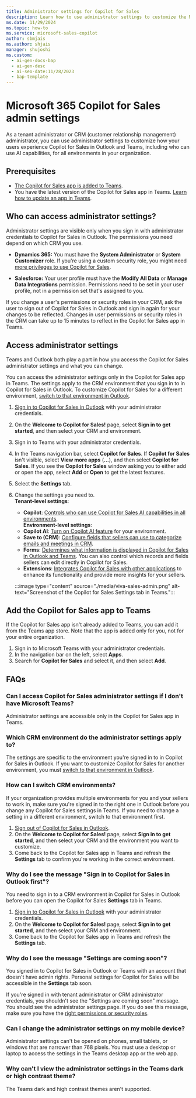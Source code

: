 ```yaml
---
title: Administrator settings for Copilot for Sales
description: Learn how to use administrator settings to customize the Microsoft 365 Copilot for Sales experience in Outlook and Teams.
ms.date: 11/29/2024
ms.topic: how-to
ms.service: microsoft-sales-copilot
author: sbmjais
ms.author: shjais
manager: shujoshi
ms.custom:
  - ai-gen-docs-bap
  - ai-gen-desc
  - ai-seo-date:11/28/2023
  - bap-template
---
```


# Microsoft 365 Copilot for Sales admin settings

As a tenant administrator or CRM (customer relationship management) administrator, you can use administrator settings to customize how your users experience Copilot for Sales in Outlook and Teams, including who can use AI capabilities, for all environments in your organization.

## Prerequisites

- [The Copilot for Sales app is added to Teams](#add-the-copilot-for-sales-app-to-teams).
- You have the latest version of the Copilot for Sales app in Teams. [Learn how to update an app in Teams](https://support.microsoft.com/office/update-an-app-in-teams-3d53d136-5c5d-4dfa-9602-01e6fdd8015b).

## Who can access administrator settings?

Administrator settings are visible only when you sign in with administrator credentials to Copilot for Sales in Outlook. The permissions you need depend on which CRM you use.

- **Dynamics 365:** You must have the **System Administrator** or **System Customizer** role. If you're using a custom security role, you might need [more privileges to use Copilot for Sales](install-viva-sales.md#privileges-required-for-dynamics-365-customers).

- **Salesforce:** Your user profile must have the **Modify All Data** or **Manage Data Integrations** permission. Permissions need to be set in your user profile, not in a permission set that's assigned to you.

If you change a user's permissions or security roles in your CRM, ask the user to sign out of Copilot for Sales in Outlook and sign in again for your changes to be reflected. Changes in user permissions or security roles in the CRM can take up to 15 minutes to reflect in the Copilot for Sales app in Teams.

## Access administrator settings

Teams and Outlook both play a part in how you access the Copilot for Sales administrator settings and what you can change.

You can access the administrator settings only in the Copilot for Sales app in Teams. The settings apply to the CRM environment that you sign in to in Copilot for Sales in Outlook. To customize Copilot for Sales for a different environment, [switch to that environment in Outlook](#how-can-i-switch-crm-environments).

1. [Sign in to Copilot for Sales in Outlook](use-sales-copilot-outlook.md) with your administrator credentials.  
1. On the **Welcome to Copilot for Sales!** page, select **Sign in to get started**, and then select your CRM and environment.  
1. Sign in to Teams with your administrator credentials.  
1. In the Teams navigation bar, select **Copilot for Sales**. If **Copilot for Sales** isn't visible, select **View more apps** (**&hellip;**), and then select **Copilot for Sales**. If you see the **Copilot for Sales** window asking you to either add or open the app, select **Add** or **Open** to get the latest features.  
1. Select the **Settings** tab.  
1. Change the settings you need to.  
    **Tenant-level settings**:  
      - **Copilot**: [Controls who can use Copilot for Sales AI capabilities in all environments](./suggested-replies.md#turn-on-copilot-ai-features-for-your-organization).  
    **Environment-level settings**:  
      - **Copilot AI**: [Turn on Copilot AI feature](suggested-replies.md#turn-on-copilot-ai-features-in-your-environment) for your environment.      
      - **Save to (CRM)**: [Configure fields that sellers can use to categorize emails and meetings in CRM](save-additional-details-outlook.md).
      - **Forms**: [Determines what information is displayed in Copilot for Sales in Outlook and Teams](customize-forms-and-fields.md). You can also control which records and fields sellers can edit directly in Copilot for Sales.
      - **Extensions**: [Integrates Copilot for Sales with other applications](use-extensions.md) to enhance its functionality and provide more insights for your sellers.

    :::image type="content" source="./media/viva-sales-admin.png" alt-text="Screenshot of the Copilot for Sales Settings tab in Teams.":::

## Add the Copilot for Sales app to Teams

If the Copilot for Sales app isn't already added to Teams, you can add it from the Teams app store. Note that the app is added only for you, not for your entire organization.

1. Sign in to Microsoft Teams with your administrator credentials.  
1. In the navigation bar on the left, select **Apps**.  
1. Search for **Copilot for Sales** and select it, and then select **Add**.  

## FAQs

### Can I access Copilot for Sales administrator settings if I don't have Microsoft Teams?

Administrator settings are accessible only in the Copilot for Sales app in Teams.

### Which CRM environment do the administrator settings apply to?

The settings are specific to the environment you're signed in to in Copilot for Sales in Outlook. If you want to customize Copilot for Sales for another environment, you must [switch to that environment in Outlook](#how-can-i-switch-crm-environments).

### How can I switch CRM environments?

If your organization provides multiple environments for you and your sellers to work in, make sure you're signed in to the right one in Outlook before you change any Copilot for Sales settings in Teams. If you need to change a setting in a different environment, switch to that environment first.

1. [Sign out of Copilot for Sales in Outlook](sign-out-sales-copilot.md).  
1. On the **Welcome to Copilot for Sales!** page, select **Sign in to get started**, and then select your CRM and the environment you want to customize.  
1. Come back to the Copilot for Sales app in Teams and refresh the **Settings** tab to confirm you're working in the correct environment.  

### Why do I see the message "Sign in to Copilot for Sales in Outlook first"?

You need to sign in to a CRM environment in Copilot for Sales in Outlook before you can open the Copilot for Sales **Settings** tab in Teams.  

1. [Sign in to Copilot for Sales in Outlook](use-sales-copilot-outlook.md) with your administrator credentials.  
1. On the **Welcome to Copilot for Sales!** page, select **Sign in to get started**, and then select your CRM and environment.  
1. Come back to the Copilot for Sales app in Teams and refresh the **Settings** tab.

### Why do I see the message "Settings are coming soon"?

You signed in to Copilot for Sales in Outlook or Teams with an account that doesn't have admin rights. Personal settings for Copilot for Sales will be accessible in the **Settings** tab soon.

If you're signed in with tenant administrator or CRM administrator credentials, you shouldn't see the "Settings are coming soon" message. You should see the administrator settings page. If you do see this message, make sure you have the [right permissions or security roles](#who-can-access-administrator-settings).

### Can I change the administrator settings on my mobile device?

Administrator settings can't be opened on phones, small tablets, or windows that are narrower than 768 pixels. You must use a desktop or laptop to access the settings in the Teams desktop app or the web app.

### Why can't I view the administrator settings in the Teams dark or high contrast theme?

The Teams dark and high contrast themes aren't supported.